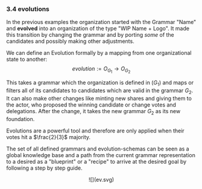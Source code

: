 ### 3.4 evolutions

In the previous examples the organization started with the Grammar "Name" and **evolved** into an organization of the type "WIP Name + Logo". It made this transition by changing the grammar and by porting *some* of the candidates and possibly making other adjustments.

We can define an Evolution formally by a mapping from one organizational state to another:
$$evolution := O_{G_1} \rightarrow O_{G_2}$$

This takes a grammar which the organization is defined in ($G_1$) and maps or filters all of its candidates to candidates which are valid in the grammar $G_2$. It can also make other changes like minting new shares and giving them to the actor, who proposed the winning candidate or change votes and delegations. After the change, it takes the new grammar $G_2$ as its new foundation.

Evolutions are a powerful tool and therefore are only applied when their votes hit a $\frac{2}{3}$ majority.

The set of all defined grammars and evolution-schemas can be seen as a global knowledge base and a path from the current grammar representation to a desired as a "blueprint" or a "recipe" to arrive at the desired goal by following a step by step guide.

<center> ![](ev.svg) </center>

